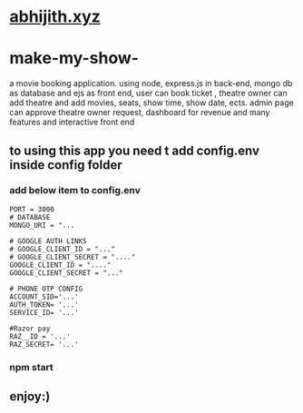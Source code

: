 # [abhijith.xyz](https://abhijithv.xyz/)
# make-my-show-
a movie booking application. using node, express.js in back-end, mongo db as database and ejs as front end, user can book ticket , theatre owner can add theatre and add movies, seats, show time, show date, ects. admin page can approve theatre owner request, dashboard for revenue and many features and interactive front end

## to using this app you need t add config.env inside config folder
### add below item to config.env
```
PORT = 3000
# DATABASE
MONGO_URI = "...

# GOOGLE AUTH LINKS
# GOOGLE_CLIENT_ID = "..."
# GOOGLE_CLIENT_SECRET = "...."
GOOGLE_CLIENT_ID = "...."
GOOGLE_CLIENT_SECRET = "..."

# PHONE OTP CONFIG
ACCOUNT_SID='...'
AUTH_TOKEN= '...'
SERVICE_ID= '...'

#Razor pay
RAZ__ID = '...'
RAZ_SECRET= '...'
```

### npm start 
## enjoy:)
